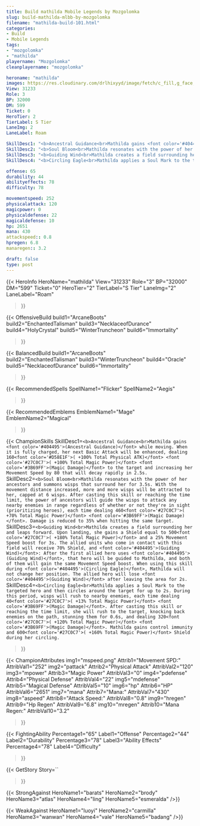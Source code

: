 ```yaml
---
title: Build mathilda Mobile Legends by Mozgolomka
slug: build-mathilda-mlbb-by-mozgolomka
filename: "mathilda-build-101.html"
categories: 
- Build 
- Mobile Legends
tags: 
- "mozgolomka"
- "mathilda"
playername: "Mozgolomka"
cleanplayername: "mozgolomka"

heroname: "mathilda"
images: https://res.cloudinary.com/drlhixyyd/image/fetch/c_fill,g_face,f_auto/https://cdn2-build.mobagenie.my.id/p/images/banner/full/mathilda.jpg
View: 31233 
Role: 3 
BP: 32000
DM: 599 
Ticket: 0 
HeroTier: 2 
TierLabel: S Tier 
LaneImg: 2
LaneLabel: Roam 

SkillDesc1: "<b>Ancestral Guidance<br>Mathilda gains <font color='#404495'>(Ancestral Guidance)</font> while moving. When it is fully charged, her next Basic Attack will be enhanced, dealing 160<font color='#D58E1F'>( +100% Total Physical ATK)</font> <font color='#27C0C7'>( +100% Total Magic Power)</font> <font color='#3B69FF'>(Magic Damage)</font> to the target and increasing her Movement Speed by 80 that will decay rapidly in 2.5s."   
SkillDesc2: "<b>Soul Bloom<br>Mathilda resonates with the power of her ancestors and summons wisps that surround her for 3.5s. With the movement distance increased, more and more wisps will be attracted to her, capped at 6 wisps. After casting this skill or reaching the time limit, the power of ancestors will guide the wisps to attack any nearby enemies in range regardless of whether or not they're in sight (prioritizing heroes), each time dealing 460<font color='#27C0C7'>( +70% Total Magic Power)</font> <font color='#3B69FF'>(Magic Damage)</font>. Damage is reduced to 35% when hitting the same target."   
SkillDesc3: "<b>Guiding Wind<br>Mathilda creates a field surrounding her and leaps forward. Upon landing, she gains a Shield equal to 500<font color='#27C0C7'>( +180% Total Magic Power)</font> and a 25% Movement Speed boost for 3s. The allied units who come in contact with this field will receive 70% Shield, and <font color='#404495'>(Guiding Wind)</font>: After the first allied hero uses <font color='#404495'>(Guiding Wind)</font>, that hero will be guided to Mathilda, and both of them will gain the same Movement Speed boost. When using this skill during <font color='#404495'>(Circling Eagle)</font>, Mathilda will not change her position. The allied hero will lose <font color='#404495'>(Guiding Wind)</font> after leaving the area for 2s."   
SkillDesc4: "<b>Circling Eagle<br>Mathilda applies a Soul Mark to the targeted hero and then circles around the target for up to 2s. During this period, wisps will rush to nearby enemies, each time dealing 40<font color='#27C0C7'>( +13% Total Magic Power)</font> <font color='#3B69FF'>(Magic Damage)</font>. After casting this skill or reaching the time limit, she will rush to the target, knocking back enemies on the path, stunning them for 0.6s, and dealing 320<font color='#27C0C7'>( +120% Total Magic Power)</font> <font color='#3B69FF'>(Magic Damage)</font>. Mathilda gains control immunity and 600<font color='#27C0C7'>( +160% Total Magic Power)</font> Shield during her circling."  

offense: 65 
durability: 44 
abilityeffects: 78 
difficulty: 78 

movementspeed: 252
physicalattack: 120
magicpower: 0
physicaldefense: 22
magicaldefense: 10
hp: 2651
mana: 430
attackspeed:: 0.8
hpregen: 6.8
manaregen:: 3.2

draft: false
type: post
---
```


{{< HeroInfo 
HeroName="mathilda" 
View="31233" 
Role="3" 
BP="32000" 
DM="599" 
Ticket="0" 
HeroTier="2" 
TierLabel="S Tier" 
LaneImg="2" 
LaneLabel="Roam" 
>}}
 
{{< OffensiveBuild 
build1="ArcaneBoots"  
build2="EnchantedTalisman" 
build3="NecklaceofDurance" 
build4="HolyCrystal" 
build5="WinterTruncheon" 
build6="Immortality" 
>}} 

{{< BalancedBuild 
build1="ArcaneBoots"  
build2="EnchantedTalisman" 
build3="WinterTruncheon" 
build4="Oracle" 
build5="NecklaceofDurance" 
build6="Immortality" 
>}}


{{< RecommendedSpells 
SpellName1="Flicker" 
SpellName2="Aegis" 
>}}  

{{< RecommendedEmblems 
EmblemName1="Mage" 
EmblemName2="Magical" 
>}}   

{{< ChampionSkills 
SkillDesc1=`<b>Ancestral Guidance<br>Mathilda gains <font color='#404495'>(Ancestral Guidance)</font> while moving. When it is fully charged, her next Basic Attack will be enhanced, dealing 160<font color='#D58E1F'>( +100% Total Physical ATK)</font> <font color='#27C0C7'>( +100% Total Magic Power)</font> <font color='#3B69FF'>(Magic Damage)</font> to the target and increasing her Movement Speed by 80 that will decay rapidly in 2.5s.`   
SkillDesc2=`<b>Soul Bloom<br>Mathilda resonates with the power of her ancestors and summons wisps that surround her for 3.5s. With the movement distance increased, more and more wisps will be attracted to her, capped at 6 wisps. After casting this skill or reaching the time limit, the power of ancestors will guide the wisps to attack any nearby enemies in range regardless of whether or not they're in sight (prioritizing heroes), each time dealing 460<font color='#27C0C7'>( +70% Total Magic Power)</font> <font color='#3B69FF'>(Magic Damage)</font>. Damage is reduced to 35% when hitting the same target.`   
SkillDesc3=`<b>Guiding Wind<br>Mathilda creates a field surrounding her and leaps forward. Upon landing, she gains a Shield equal to 500<font color='#27C0C7'>( +180% Total Magic Power)</font> and a 25% Movement Speed boost for 3s. The allied units who come in contact with this field will receive 70% Shield, and <font color='#404495'>(Guiding Wind)</font>: After the first allied hero uses <font color='#404495'>(Guiding Wind)</font>, that hero will be guided to Mathilda, and both of them will gain the same Movement Speed boost. When using this skill during <font color='#404495'>(Circling Eagle)</font>, Mathilda will not change her position. The allied hero will lose <font color='#404495'>(Guiding Wind)</font> after leaving the area for 2s.`   
SkillDesc4=`<b>Circling Eagle<br>Mathilda applies a Soul Mark to the targeted hero and then circles around the target for up to 2s. During this period, wisps will rush to nearby enemies, each time dealing 40<font color='#27C0C7'>( +13% Total Magic Power)</font> <font color='#3B69FF'>(Magic Damage)</font>. After casting this skill or reaching the time limit, she will rush to the target, knocking back enemies on the path, stunning them for 0.6s, and dealing 320<font color='#27C0C7'>( +120% Total Magic Power)</font> <font color='#3B69FF'>(Magic Damage)</font>. Mathilda gains control immunity and 600<font color='#27C0C7'>( +160% Total Magic Power)</font> Shield during her circling.`   
>}}

{{< ChampionAttributes
img1="mspeed.png" Attrib1="Movement SPD:" AttribVal1="252"
img2="pattack" Attrib2="Physical Attack" AttribVal2="120"
img3="mpower" Attrib3="Magic Power" AttribVal3="0"
img4="pdefense" Attrib4="Physical Defense" AttribVal4="22"
img5="mdefense" Attrib5="Magical Defense" AttribVal5="10"
img6="hp" Attrib6="HP" AttribVal6="2651"
img7="mana" Attrib7="Mana:" AttribVal7="430"
img8="aspeed" Attrib8="Attack Speed:" AttribVal8="0.8"
img9="hregen" Attrib9="Hp Regen" AttribVal9="6.8"
img10="mregen" Attrib10="Mana Regen:" AttribVal10="3.2"
>}}


{{< FightingAbility
Percentage1="65" Label1="Offense"
Percentage2="44" Label2="Durability"
Percentage3="78" Label3="Ability Effects"
Percentage4="78" Label4="Difficulty"
 >}}

{{< GetStory 
Story=`` 
>}}

{{< StrongAgainst 
HeroName1="barats"
HeroName2="brody"
HeroName3="atlas"
HeroName4="ling"
HeroName5="esmeralda"
/>}}

{{< WeakAgainst
HeroName1="luoyi"
HeroName2="carmilla"
HeroName3="wanwan"
HeroName4="vale"
HeroName5="badang"
/>}}
